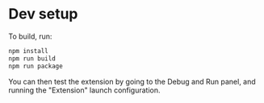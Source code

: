 # Dev setup

To build, run:

```sh
npm install
npm run build
npm run package
```

You can then test the extension by going to the Debug and Run panel, and running the "Extension" launch configuration.
